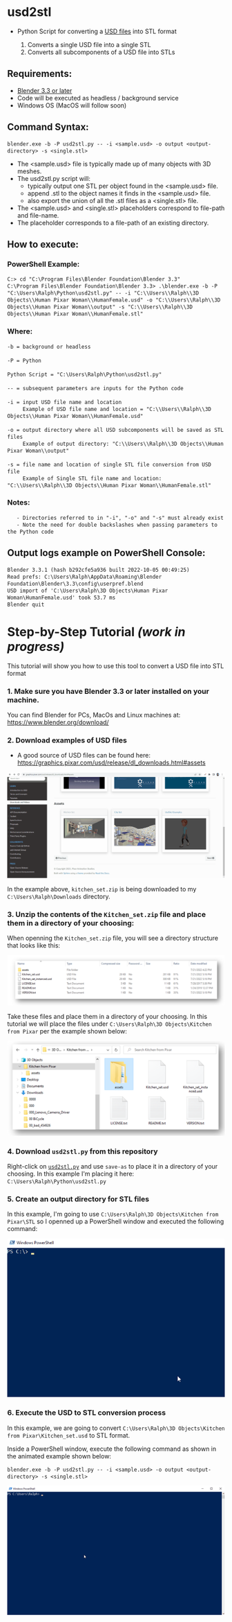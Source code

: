 # usd2stl
- Python Script for converting a [USD files](https://graphics.pixar.com/usd/release/usdfaq.html) into STL format

   1. Converts a single USD file into a single STL
   2. Converts all subcomponents of a USD file into STLs

## Requirements: 
   - [Blender 3.3 or later](https://www.blender.org/download/)
   - Code will be executed as headless / background service
   - Windows OS (MacOS will follow soon)

## Command Syntax:

```
blender.exe -b -P usd2stl.py -- -i <sample.usd> -o output <output-directory> -s <single.stl>
```

- The <sample.usd> file is typically made up of many objects with 3D meshes. 
- The usd2stl.py script will:
     - typically output one STL per object found in the <sample.usd> file. 
     - append .stl to the object names it finds in the <sample.usd> file. 
     - also export the union of all the .stl files as a <single.stl> file.
- The <sample.usd> and <single.stl> placeholders correspond to file-path and file-name.
- The <output-directory> placeholder corresponds to a file-path of an existing directory.
 
## How to execute:

### PowerShell Example:

```
C:> cd "C:\Program Files\Blender Foundation\Blender 3.3"
C:\Program Files\Blender Foundation\Blender 3.3> .\blender.exe -b -P "C:\Users\Ralph\Python\usd2stl.py" -- -i "C:\\Users\\Ralph\\3D Objects\\Human Pixar Woman\\HumanFemale.usd" -o "C:\\Users\\Ralph\\3D Objects\\Human Pixar Woman\\output" -s "C:\\Users\\Ralph\\3D Objects\\Human Pixar Woman\\HumanFemale.stl"
```
### Where:
```
-b = background or headless

-P = Python

Python Script = "C:\Users\Ralph\Python\usd2stl.py" 

-- = subsequent parameters are inputs for the Python code

-i = input USD file name and location
     Example of USD file name and location = "C:\\Users\\Ralph\\3D Objects\\Human Pixar Woman\\HumanFemale.usd" 

-o = output directory where all USD subcomponents will be saved as STL files
     Example of output directory: "C:\\Users\\Ralph\\3D Objects\\Human Pixar Woman\\output" 

-s = file name and location of single STL file conversion from USD file
     Example of Single STL file name and location: "C:\\Users\\Ralph\\3D Objects\\Human Pixar Woman\\HumanFemale.stl"
```

### Notes:
       - Directories referred to in "-i", "-o" and "-s" must already exist
       - Note the need for double backslashes when passing parameters to the Python code
 
## Output logs example on PowerShell Console:

```       
Blender 3.3.1 (hash b292cfe5a936 built 2022-10-05 00:49:25)
Read prefs: C:\Users\Ralph\AppData\Roaming\Blender Foundation\Blender\3.3\config\userpref.blend
USD import of 'C:\Users\Ralph\3D Objects\Human Pixar Woman\HumanFemale.usd' took 53.7 ms
Blender quit
```

# Step-by-Step Tutorial _(work in progress)_

This tutorial will show you how to use this tool to convert a USD file into STL format

### 1. Make sure you have Blender 3.3 or later installed on your machine.

You can find Blender for PCs, MacOs and Linux machines at: https://www.blender.org/download/

### 2. Download examples of USD files 

- A good source of USD files can be found here: https://graphics.pixar.com/usd/release/dl_downloads.html#assets

![](./images//Pixars_USD_Kitchen.gif)

In the example above, `kitchen_set.zip` is being downloaded to my `C:\Users\Ralph\Downloads` directory.

### 3. Unzip the contents of the `Kitchen_set.zip` file and place them in a directory of your choosing:

When openning the `Kitchen_set.zip` file, you will see a directory structure that looks like this:

![](./images//KitchenUnzipped.png)

Take these files and place them in a directory of your choosing. In this tutorial we will place the files under `C:\Users\Ralph\3D Objects\Kitchen from Pixar` per the example shown below:

![](./images/Source-Directory.png)

### 4. Download `usd2stl.py` from this repository

Right-click on [`usd2stl.py`](https://github.com/rm511130/usd2stl/blob/main/usd2stl.py) and use `save-as` to place it in a directory of your choosing. In this example I'm placing it here: `C:\Users\Ralph\Python\usd2stl.py`

### 5. Create an output directory for STL files

In this example, I'm going to use `C:\Users\Ralph\3D Objects\Kitchen from Pixar\STL` so I openned up a PowerShell window and executed the following command:

![](./images/mkdir-stl.gif)

### 6. Execute the USD to STL conversion process
   
In this example, we are going to convert `C:\Users\Ralph\3D Objects\Kitchen from Pixar\Kitchen_set.usd` to STL format.
   
Inside a PowerShell window, execute the following command as shown in the animated example shown below:
   
```
blender.exe -b -P usd2stl.py -- -i <sample.usd> -o output <output-directory> -s <single.stl>
```

![](./images/conversion.gif)
   
   






